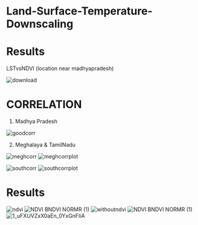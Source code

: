 # Land-Surface-Temperature-Downscaling

# Results

LSTvsNDVI (location near madhyapradesh)

![download](https://github.com/machaudhari/Land-Surface-Temperature-Downscaling/assets/71964698/f06a326e-6923-4a9d-b5d0-ac31191ba70d)


# CORRELATION

1) Madhya Pradesh

![goodcorr](https://github.com/machaudhari/Land-Surface-Temperature-Downscaling/assets/71964698/f69cc7f3-c102-4997-83d5-e016a8dbdf71)

2) Meghalaya & TamilNadu

![meghcorr](https://github.com/machaudhari/Land-Surface-Temperature-Downscaling/assets/71964698/19e7504c-3d25-4827-8e54-dc80741b2683)
![meghcorrplot](https://github.com/machaudhari/Land-Surface-Temperature-Downscaling/assets/71964698/05e2ba48-615c-42d1-8a92-6dde51fd682a)

![southcorr](https://github.com/machaudhari/Land-Surface-Temperature-Downscaling/assets/71964698/62a955f8-ab76-4f9e-998e-7314cd04befe)
![southcorrplot](https://github.com/machaudhari/Land-Surface-Temperature-Downscaling/assets/71964698/508d4f10-99ab-4a6f-908f-41da907af3d3)

# Results
![ndvi](https://github.com/machaudhari/Land-Surface-Temperature-Downscaling/assets/71964698/60b0ec95-9f43-4100-8eab-64c397465942)
![NDVI BNDVI NORMR (1)](https://github.com/machaudhari/Land-Surface-Temperature-Downscaling/assets/71964698/65fd674b-796a-460f-bc9a-f6d13c7b3309)
![withoutndvi](https://github.com/machaudhari/Land-Surface-Temperature-Downscaling/assets/71964698/3b77ab4d-11d7-4b5f-92f7-8218b56ed37d)
![NDVI BNDVI NORMR (1)](https://github.com/machaudhari/Land-Surface-Temperature-Downscaling/assets/71964698/538de5f7-676e-4212-9bb6-82e895d60bda)
![1_uFXUVZxX0aEn_0YxGnFIiA](https://github.com/machaudhari/Land-Surface-Temperature-Downscaling/assets/71964698/ef220929-4935-44c1-896b-e2d8e859cee2)
